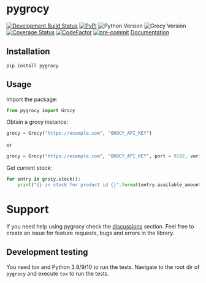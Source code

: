 # pygrocy
[![Development Build Status](https://api.travis-ci.com/SebRut/pygrocy.svg?branch=develop)](https://travis-ci.com/SebRut/pygrocy)
[![PyPI](https://img.shields.io/pypi/v/pygrocy.svg)](https://pypi.org/project/pygrocy/)
![Python Version](https://img.shields.io/badge/python-3.8%20%7C%203.9%20%7C%203.10-blue)
![Grocy Version](https://img.shields.io/badge/grocy-3.1.0-yellow)
[![Coverage Status](https://coveralls.io/repos/github/SebRut/pygrocy/badge.svg?branch=master)](https://coveralls.io/github/SebRut/pygrocy?branch=master)
[![CodeFactor](https://www.codefactor.io/repository/github/sebrut/pygrocy/badge)](https://www.codefactor.io/repository/github/sebrut/pygrocy)
[![pre-commit](https://img.shields.io/badge/pre--commit-enabled-brightgreen?logo=pre-commit&logoColor=white)](https://github.com/pre-commit/pre-commit)
[Documentation](https://sebrut.github.io/pygrocy/)

## Installation

`pip install pygrocy`

## Usage
Import the package:
```python
from pygrocy import Grocy
```

Obtain a grocy instance:
```python
grocy = Grocy("https://example.com", "GROCY_API_KEY")
```
or
```python
grocy = Grocy("https://example.com", "GROCY_API_KEY", port = 9192, verify_ssl = True)
```

Get current stock:
```python
for entry in grocy.stock():
    print("{} in stock for product id {}".format(entry.available_amount, entry.id))
```

# Support

If you need help using pygrocy check the [discussions](https://github.com/SebRut/pygrocy/issues) section. Feel free to create an issue for feature requests, bugs and errors in the library.

## Development testing
You need tox and Python 3.8/9/10 to run the tests. Navigate to the root dir of `pygrocy` and execute `tox` to run the tests.
